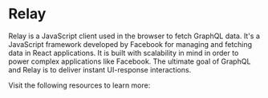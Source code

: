 # Relay

Relay is a JavaScript client used in the browser to fetch GraphQL data. It's a JavaScript framework developed by Facebook for managing and fetching data in React applications. It is built with scalability in mind in order to power complex applications like Facebook. The ultimate goal of GraphQL and Relay is to deliver instant UI-response interactions.

Visit the following resources to learn more: